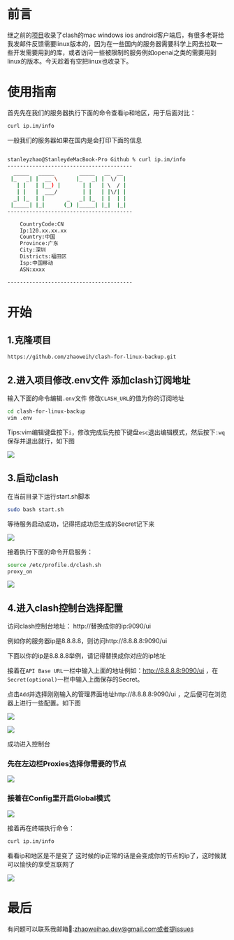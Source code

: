 

# 前言

继之前的[项目](https://github.com/zhaoweih/Clash-Copy)收录了clash的mac windows ios android客户端后，有很多老哥给我发邮件反馈需要linux版本的，因为在一些国内的服务器需要科学上网去拉取一些开发需要用到的库，或者访问一些被限制的服务例如openai之类的需要用到linux的版本。今天趁着有空把linux也收录下。

# 使用指南

首先先在我们的服务器执行下面的命令查看ip和地区，用于后面对比：
```bash
curl ip.im/info
```

一般我们的服务器如果在国内是会打印下面的信息
```bash

stanleyzhao@StanleydeMacBook-Pro Github % curl ip.im/info
----------------------------------------
  _____   _____        _____   __  __
 |_   _| |  __ \      |_   _| |  \/  |
   | |   | |__) |       | |   | \  / |
   | |   |  ___/        | |   | |\/| |
  _| |_  | |       _   _| |_  | |  | |
 |_____| |_|      (_) |_____| |_|  |_|
----------------------------------------

  	CountryCode:CN
	Ip:120.xx.xx.xx
	Country:中国
	Province:广东
	City:深圳
	Districts:福田区
	Isp:中国移动
	ASN:xxxx

----------------------------------------
```

# 开始

## 1.克隆项目

```bash
https://github.com/zhaoweih/clash-for-linux-backup.git
```

## 2.进入项目修改.env文件 添加clash订阅地址

输入下面的命令编辑`.env`文件 修改`CLASH_URL`的值为你的订阅地址

```bash
cd clash-for-linux-backup
vim .env
```
Tips:vim编辑键盘按下`i`，修改完成后先按下键盘`esc`退出编辑模式，然后按下`:wq` 保存并退出就行，如下图



![](./images/2.png)

## 3.启动clash

在当前目录下运行start.sh脚本
```bash
sudo bash start.sh
```
等待服务启动成功，记得把成功后生成的Secret记下来

![](./images/3.png)

接着执行下面的命令开启服务：
```bash
source /etc/profile.d/clash.sh
proxy_on
```

![](./images/4.png)

## 4.进入clash控制台选择配置

访问clash控制台地址：
http://替换成你的ip:9090/ui

例如你的服务器ip是8.8.8.8，则访问http://8.8.8.8:9090/ui

下面以你的ip是8.8.8.8举例，请记得替换成你对应的ip地址

接着在`API Base URL`一栏中输入上面的地址例如：http://8.8.8.8:9090/ui ，在`Secret(optional)`一栏中输入上面保存的Secret。

点击`Add`并选择刚刚输入的管理界面地址http://8.8.8.8:9090/ui ，之后便可在浏览器上进行一些配置。如下图

![](./images/10.png)

![](./images/11.png)



成功进入控制台

### 先在左边栏Proxies选择你需要的节点

![](./images/7.png)

### 接着在Config里开启Global模式

![](./images/8.png)


接着再在终端执行命令：

```bash
curl ip.im/info
```

看看ip和地区是不是变了
这时候的ip正常的话是会变成你的节点的ip了，这时候就可以愉快的享受互联网了



![](./images/9.png)

# 最后

有问题可以联系我邮箱📮:zhaoweihao.dev@gmail.com或者提issues
